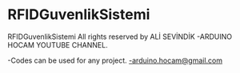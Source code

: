 # RFIDGuvenlikSistemi
RFIDGuvenlikSistemi
All rights reserved by ALİ SEVİNDİK -ARDUINO HOCAM YOUTUBE CHANNEL.

-Codes can be used for any project. 
-arduino.hocam@gmail.com

